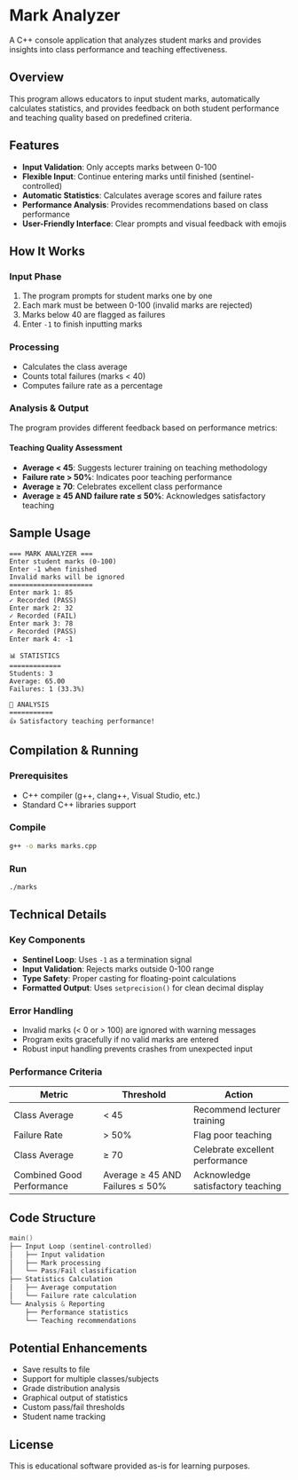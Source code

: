 # Mark Analyzer

A C++ console application that analyzes student marks and provides insights into class performance and teaching effectiveness.

## Overview

This program allows educators to input student marks, automatically calculates statistics, and provides feedback on both student performance and teaching quality based on predefined criteria.

## Features

- **Input Validation**: Only accepts marks between 0-100
- **Flexible Input**: Continue entering marks until finished (sentinel-controlled)
- **Automatic Statistics**: Calculates average scores and failure rates
- **Performance Analysis**: Provides recommendations based on class performance
- **User-Friendly Interface**: Clear prompts and visual feedback with emojis

## How It Works

### Input Phase
1. The program prompts for student marks one by one
2. Each mark must be between 0-100 (invalid marks are rejected)
3. Marks below 40 are flagged as failures
4. Enter `-1` to finish inputting marks

### Processing
- Calculates the class average
- Counts total failures (marks < 40)
- Computes failure rate as a percentage

### Analysis & Output
The program provides different feedback based on performance metrics:

#### Teaching Quality Assessment
- **Average < 45**: Suggests lecturer training on teaching methodology
- **Failure rate > 50%**: Indicates poor teaching performance
- **Average ≥ 70**: Celebrates excellent class performance
- **Average ≥ 45 AND failure rate ≤ 50%**: Acknowledges satisfactory teaching

## Sample Usage

```
=== MARK ANALYZER ===
Enter student marks (0-100)
Enter -1 when finished
Invalid marks will be ignored
=====================
Enter mark 1: 85
✓ Recorded (PASS)
Enter mark 2: 32
✓ Recorded (FAIL)
Enter mark 3: 78
✓ Recorded (PASS)
Enter mark 4: -1

📊 STATISTICS
=============
Students: 3
Average: 65.00
Failures: 1 (33.3%)

📝 ANALYSIS
===========
👍 Satisfactory teaching performance!
```

## Compilation & Running

### Prerequisites
- C++ compiler (g++, clang++, Visual Studio, etc.)
- Standard C++ libraries support

### Compile
```bash
g++ -o marks marks.cpp
```

### Run
```bash
./marks
```

## Technical Details

### Key Components

- **Sentinel Loop**: Uses `-1` as a termination signal
- **Input Validation**: Rejects marks outside 0-100 range
- **Type Safety**: Proper casting for floating-point calculations
- **Formatted Output**: Uses `setprecision()` for clean decimal display

### Error Handling

- Invalid marks (< 0 or > 100) are ignored with warning messages
- Program exits gracefully if no valid marks are entered
- Robust input handling prevents crashes from unexpected input

### Performance Criteria

| Metric | Threshold | Action |
|--------|-----------|---------|
| Class Average | < 45 | Recommend lecturer training |
| Failure Rate | > 50% | Flag poor teaching |
| Class Average | ≥ 70 | Celebrate excellent performance |
| Combined Good Performance | Average ≥ 45 AND Failures ≤ 50% | Acknowledge satisfactory teaching |

## Code Structure

```cpp
main()
├── Input Loop (sentinel-controlled)
│   ├── Input validation
│   ├── Mark processing
│   └── Pass/Fail classification
├── Statistics Calculation
│   ├── Average computation
│   └── Failure rate calculation
└── Analysis & Reporting
    ├── Performance statistics
    └── Teaching recommendations
```

## Potential Enhancements

- Save results to file
- Support for multiple classes/subjects
- Grade distribution analysis
- Graphical output of statistics
- Custom pass/fail thresholds
- Student name tracking

## License

This is educational software provided as-is for learning purposes.